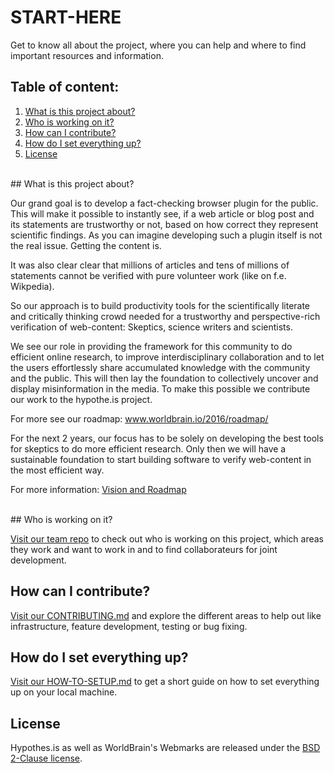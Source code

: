 # START-HERE
Get to know all about the project, where you can help and where to find important resources and information.


## Table of content:

 1. [What is this project about?](#what-is-this-project-about)
 2. [Who is working on it?](#who-is-working-on-it)
 3. [How can I contribute?](#how-can-i-contribute)
 4. [How do I set everything up?](#how-do-i-set-everything-up)
 5. [License](#license)


<br>
## What is this project about?

Our grand goal is to develop a fact-checking browser plugin for the public. This will make it possible to instantly see, if a web article or blog post and its statements are trustworthy or not, based on how correct they represent scientific findings. As you can imagine developing such a plugin itself is not the real issue. Getting the content is.

It was also clear clear that millions of articles and tens of millions of statements cannot be verified with pure volunteer work (like on f.e. Wikpedia).

So our approach is to build productivity tools for the scientifically literate and critically thinking crowd needed for a trustworthy and perspective-rich verification of web-content: Skeptics, science writers and scientists.

We see our role in providing the framework for this community to do efficient online research, to improve interdisciplinary collaboration and to let the users effortlessly share accumulated knowledge with the community and the public. This will then lay the foundation to collectively uncover and display misinformation in the media.
To make this possible we contribute our work to the hypothe.is project.

For more see our roadmap: www.worldbrain.io/2016/roadmap/

For the next 2 years, our focus has to be solely on developing the best tools for skeptics to do more efficient research. Only then we will have a sustainable foundation to start building software to verify web-content in the most efficient way. 

For more information: [Vision and Roadmap](https://github.com/WorldBrain/roadmap)


<br>
## Who is working on it?

[Visit our team repo](https://github.com/WorldBrain/TEAM) to check out who is working on this project, which areas they work and want to work in and to find collaborateurs for joint development.


## How can I contribute?

[Visit our CONTRIBUTING.md](https://github.com/WorldBrain/START-HERE/blob/master/CONTRIBUTING.md) and explore the different areas to help out like infrastructure, feature development, testing or bug fixing.


## How do I set everything up?

[Visit our HOW-TO-SETUP.md](https://github.com/WorldBrain/aa-START-HERE/blob/master/HOW-TO-SETUP.md) to get a short guide on how to set everything up on your local machine.

## License

Hypothes.is as well as WorldBrain's Webmarks are released under the [BSD 2-Clause license](https://github.com/WorldBrain/START-HERE/blob/master/LICENSE).
